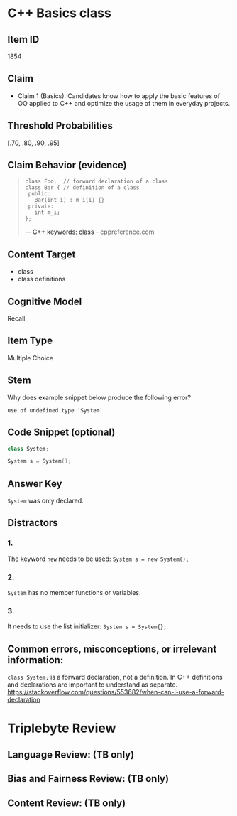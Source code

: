 # C++ Basics class

## Item ID
1854

## Claim
-   Claim 1 (Basics): Candidates know how to apply the basic features of OO applied to C++ and optimize the usage of them in everyday projects.

## Threshold Probabilities
[.70, .80, .90, .95]

## Claim Behavior (evidence)
>     class Foo;  // forward declaration of a class
>     class Bar { // definition of a class
>      public:
>        Bar(int i) : m_i(i) {}
>      private:
>        int m_i;
>     };
> -- [C++ keywords: class](https://en.cppreference.com/w/cpp/keyword/class) - cppreference.com

## Content Target
* class
* class definitions

## Cognitive Model
Recall

## Item Type
Multiple Choice

## Stem

Why does example snippet below produce the following error?
```
use of undefined type 'System'
```

## Code Snippet (optional)
```cpp
class System;

System s = System();
```


## Answer Key
`System` was only declared.

## Distractors
### 1.
The keyword `new` needs to be used: `System s = new System();`

### 2.
`System` has no member functions or variables.

### 3.
It needs to use the list initializer: `System s = System{};`

## Common errors, misconceptions, or irrelevant information:

`class System;` is a forward declaration, not a definition.  In C++ definitions and declarations are important to understand as separate.  https://stackoverflow.com/questions/553682/when-can-i-use-a-forward-declaration

# Triplebyte Review


## Language Review: (TB only)


## Bias and Fairness Review: (TB only)


## Content Review: (TB only)
